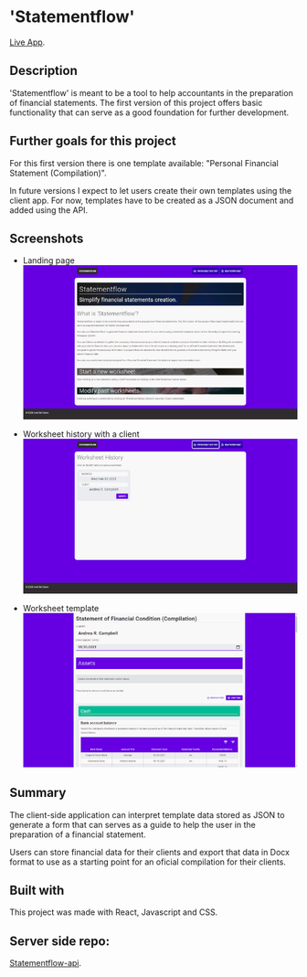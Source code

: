 # 'Statementflow'

[Live App](https://statementflow.vercel.app/).

## Description

'Statementflow' is meant to be a tool to help accountants in the preparation of financial statements. The first version of this project offers basic functionality that can serve as a good foundation for further development.

## Further goals for this project
For this first version there is one template available: "Personal Financial Statement (Compilation)". 

In future versions I expect to let users create their own templates using the client app. For now, templates have to be created as a JSON document and added using the API.

## Screenshots
- Landing page
![Landing](./screens/landing.png) 

- Worksheet history with a client
![Landing](./screens/history.png) 

- Worksheet template
![Landing](./screens/worksheet.png) 

## Summary
The client-side application can interpret template data stored as JSON to generate a form that can serves as a guide to help the user in the preparation of a financial statement.

Users can store financial data for their clients and export that data in Docx format to use as a starting point for an oficial compilation for their clients.

## Built with
This project was made with React, Javascript and CSS.

## Server side repo:
[Statementflow-api](https://github.com/wayfaringjou/statementflow-api).